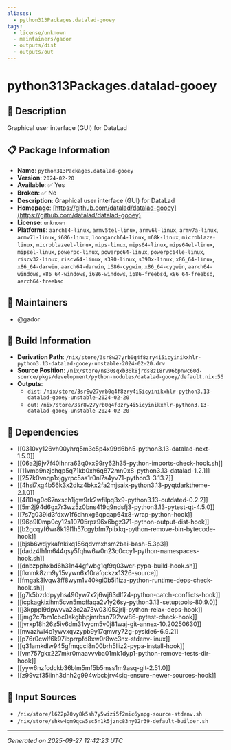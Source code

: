 ```yaml
---
aliases:
  - python313Packages.datalad-gooey
tags:
  - license/unknown
  - maintainers/gador
  - outputs/dist
  - outputs/out
---
```


# python313Packages.datalad-gooey

## 📝 Description

Graphical user interface (GUI) for DataLad

## 📋 Package Information

- **Name**: `python313Packages.datalad-gooey`
- **Version**: `2024-02-20`
- **Available**: ✅ Yes
- **Broken**: ✅ No
- **Description**: Graphical user interface (GUI) for DataLad
- **Homepage**: [https://github.com/datalad/datalad-gooey](https://github.com/datalad/datalad-gooey)
- **License**: `unknown`
- **Platforms**: `aarch64-linux`, `armv5tel-linux`, `armv6l-linux`, `armv7a-linux`, `armv7l-linux`, `i686-linux`, `loongarch64-linux`, `m68k-linux`, `microblaze-linux`, `microblazeel-linux`, `mips-linux`, `mips64-linux`, `mips64el-linux`, `mipsel-linux`, `powerpc-linux`, `powerpc64-linux`, `powerpc64le-linux`, `riscv32-linux`, `riscv64-linux`, `s390-linux`, `s390x-linux`, `x86_64-linux`, `x86_64-darwin`, `aarch64-darwin`, `i686-cygwin`, `x86_64-cygwin`, `aarch64-windows`, `x86_64-windows`, `i686-windows`, `i686-freebsd`, `x86_64-freebsd`, `aarch64-freebsd`
## 👥 Maintainers

- @gador


## 🔧 Build Information

- **Derivation Path**: `/nix/store/3sr8w27yrb0q4f8zry4i5icyinikxhlr-python3.13-datalad-gooey-unstable-2024-02-20.drv`
- **Source Position**: `/nix/store/ns30sqxb36k8jrds8z18rv96bpnwc60d-source/pkgs/development/python-modules/datalad-gooey/default.nix:56`
- **Outputs**:
  - `dist`:  `/nix/store/3sr8w27yrb0q4f8zry4i5icyinikxhlr-python3.13-datalad-gooey-unstable-2024-02-20`
  - `out`:  `/nix/store/3sr8w27yrb0q4f8zry4i5icyinikxhlr-python3.13-datalad-gooey-unstable-2024-02-20`

## 🔗 Dependencies

- [[0310xy126vh00yhrq5m3c5p4x99d6bh5-python3.13-datalad-next-1.5.0]]
- [[06a2j9jv7f40ihnra63q0xx99ry62h35-python-imports-check-hook.sh]]
- [[11vmb9nzjchqp5q71kb0xh6q872mn0x8-python3.13-datalad-1.2.1]]
- [[257k0vnqp1xjgyrpc5as1r0nl7s4yv71-python3-3.13.7]]
- [[4hsi7xg4b56k3x2dkz4bkx2fa2mjsaix-python3.13-pyqtdarktheme-2.1.0]]
- [[4i10sg0c67nxsch1jgw9rk2wfilpq3x9-python3.13-outdated-0.2.2]]
- [[5m2j94d6gx7r3wz5z0bns419q9ndsfj3-python3.13-pytest-qt-4.5.0]]
- [[7s7g039id3fdxw1f6dhnxg6qpqap64x8-wrap-python-hook]]
- [[96p9l0mp0cy12s10705rpz96x6bgz371-python-output-dist-hook]]
- [[b2gcqyf6wr8k19l1h57cgybfm7plixkq-python-remove-bin-bytecode-hook]]
- [[bjsb6wdjykafnkixq156qdvmxhsm2bai-bash-5.3p3]]
- [[dadz4lh1m644qsy5fqhw6w0n23c0ccy1-python-namespaces-hook.sh]]
- [[dnbzpphxbd6h31n44gfwbg1qf9q03wcr-pypa-build-hook.sh]]
- [[fknmk8zm9y15vywn6x10rafqckzx1326-source]]
- [[fmgak3lvqw3ff8wym1v40kgi0b5i1iza-python-runtime-deps-check-hook.sh]]
- [[g7k5bzddpyyhs490yw7x2j6wj63dlf24-python-catch-conflicts-hook]]
- [[icpkagkixihm5cvn5mcffaqa2v1y26sy-python3.13-setuptools-80.9.0]]
- [[j3kpppl9dpwvva23c2a73w03l052jrlj-python-relax-deps-hook]]
- [[jmg2c7bm1cbc0akgbbpjmrbsn792vw86-pytest-check-hook]]
- [[jvrxp18h26z5iv6dm31vycm5v0j81waj-git-annex-10.20250630]]
- [[nwaziwi4c1ywvxqvzypb9y17qmvry72g-pyside6-6.9.2]]
- [[p76r0cwlf6k97ibprrpfd8xw0r8wc3nx-stdenv-linux]]
- [[q31amkdlw945gfmqcci8n00brh5liiz2-pypa-install-hook]]
- [[vm757gkx227mkr0maavvvba01mk1dyp1-python-remove-tests-dir-hook]]
- [[yyw6nzfcdckb36blm5mf5b5mss1m9asq-git-2.51.0]]
- [[z99vzf35iinh3dnh2g994wbcbjrv4siq-ensure-newer-sources-hook]]

## 📁 Input Sources

- `/nix/store/l622p70vy8k5sh7y5wizi5f2mic6ynpg-source-stdenv.sh`
- `/nix/store/shkw4qm9qcw5sc5n1k5jznc83ny02r39-default-builder.sh`

---
*Generated on 2025-09-27 12:42:23 UTC*
